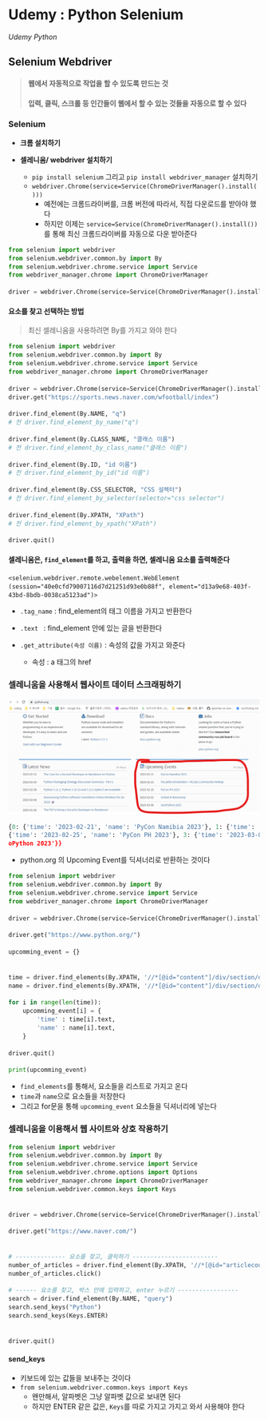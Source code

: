 # Udemy : Python Selenium

*Udemy Python*



## Selenium Webdriver

> #### 웹에서 자동적으로 작업을 할 수 있도록 만드는 것
>
> #### 입력, 클릭, 스크롤 등 인간들이 웹에서 할 수 있는 것들을 자동으로 할 수 있다



### Selenium

- **크롬 설치하기**

- **셀레니움/ webdriver 설치하기**
  - `pip install selenium` 그리고 `pip install webdriver_manager` 설치하기
  - `webdriver.Chrome(service=Service(ChromeDriverManager().install()))`
    - 예전에는 크롬드라이버를, 크롬 버전에 따라서, 직접 다운로드를 받아야 했다
    - 하지만 이제는 `service=Service(ChromeDriverManager().install())`를 통해 최신 크롬드라이버를 자동으로 다운 받아준다

```python
from selenium import webdriver
from selenium.webdriver.common.by import By
from selenium.webdriver.chrome.service import Service
from webdriver_manager.chrome import ChromeDriverManager

driver = webdriver.Chrome(service=Service(ChromeDriverManager().install()))
```



#### 요소를 찾고 선택하는 방법

> 최신 셀레니움을 사용하려면 By를 가지고 와야 한다



```python
from selenium import webdriver
from selenium.webdriver.common.by import By
from selenium.webdriver.chrome.service import Service
from webdriver_manager.chrome import ChromeDriverManager

driver = webdriver.Chrome(service=Service(ChromeDriverManager().install()))
driver.get("https://sports.news.naver.com/wfootball/index")

driver.find_element(By.NAME, "q")
# 전 driver.find_element_by_name("q")

driver.find_element(By.CLASS_NAME, "클래스 이름")
# 전 driver.find_element_by_class_name("클래스 이름")

driver.find_element(By.ID, "id 이름")
# 전 driver.find_element_by_id("id 이름")

driver.find_element(By.CSS_SELECTOR, "CSS 설렉터")
# 전 driver.find_element_by_selector(selector="css selector")

driver.find_element(By.XPATH, "XPath")
# 전 driver.find_element_by_xpath("XPath")

driver.quit()
```



#### 셀레니움은, `find_element`를 하고, 출력을 하면, 셀레니움 요소를 출력해준다

`<selenium.webdriver.remote.webelement.WebElement (session="40e0cfd79007116d7d21251d93e0b88f", element="d13a9e68-403f-43bd-8bdb-0038ca5123ad")>`

- `.tag_name`  :  find_element의 태그 이름을 가지고 반환한다

- `.text `  :  find_element 안에 있는 글을 반환한다
- `.get_attribute(속성 이름)`  :  속성의 값을 가지고 와준다
  - 속성 : a 태그의 href







### 셀레니움을 사용해서 웹사이트 데이터 스크래핑하기

<img src="38_Udemy_Python_스포티파이_재생목록.assets/image-20230219131752826.png" alt="image-20230219131752826" style="zoom:50%;" />

```python
{0: {'time': '2023-02-21', 'name': 'PyCon Namibia 2023'}, 1: {'time': '2023-02-23', 'name': 'PyLadies Amsterdam + MLOps.Community Meetup'}, 2:
{'time': '2023-02-25', 'name': 'PyCon PH 2023'}, 3: {'time': '2023-03-02', 'name': 'Global AI Bootcamp'}, 4: {'time': '2023-03-06', 'name': 'Ge
oPython 2023'}}
```

- python.org 의 Upcoming Event를 딕셔너리로 반환하는 것이다



```python
from selenium import webdriver
from selenium.webdriver.common.by import By
from selenium.webdriver.chrome.service import Service
from webdriver_manager.chrome import ChromeDriverManager

driver = webdriver.Chrome(service=Service(ChromeDriverManager().install()))

driver.get("https://www.python.org/")

upcomming_event = {}


time = driver.find_elements(By.XPATH, '//*[@id="content"]/div/section/div[2]/div[2]/div/ul/li/time')
name = driver.find_elements(By.XPATH, '//*[@id="content"]/div/section/div[2]/div[2]/div/ul/li/a')

for i in range(len(time)):
    upcomming_event[i] = {
        'time' : time[i].text,
        'name' : name[i].text,
    }

driver.quit()

print(upcomming_event)
```

- `find_elements`를 통해서, 요소들을 리스트로 가지고 온다
- `time`과 `name`으로 요소들을 저장한다
- 그리고 for문을 통해 `upcomming_event` 요소들을 딕셔너리에 넣는다







### 셀레니움을 이용해서 웹 사이트와 상호 작용하기

```python
from selenium import webdriver
from selenium.webdriver.common.by import By
from selenium.webdriver.chrome.service import Service
from selenium.webdriver.chrome.options import Options
from webdriver_manager.chrome import ChromeDriverManager
from selenium.webdriver.common.keys import Keys


driver = webdriver.Chrome(service=Service(ChromeDriverManager().install()))

driver.get("https://www.naver.com/")


# -------------- 요소를 찾고, 클릭하기 ------------------------
number_of_articles = driver.find_element(By.XPATH, '//*[@id="articlecount"]/a[1]')
number_of_articles.click()

# ------ 요소를 찾고, 박스 안에 입력하고, enter 누르기 -----------------
search = driver.find_element(By.NAME, "query")
search.send_keys("Python")
search.send_keys(Keys.ENTER)


driver.quit()
```

#### send_keys

- 키보드에 있는 값들을 보내주는 것이다
- `from selenium.webdriver.common.keys import Keys`
  - 왠만해서, 알파벳은 그냥 알파벳 값으로 보내면 된다
  - 하지만 ENTER 같은 값은, `Keys`를 따로 가지고 가지고 와서 사용해야 한다



